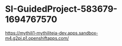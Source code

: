 # SI-GuidedProject-583679-1694767570
https://mythili1-mythiliteja-dev.apps.sandbox-m4.g2pi.p1.openshiftapps.com/
